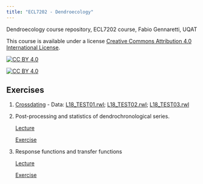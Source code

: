 ```yaml
---
title: "ECL7202 - Dendroecology"
---
```

Dendroecology course repository, 
ECL7202 course, 
Fabio Gennaretti, 
UQAT 


This course is available under a license [Creative Commons Attribution 4.0 International
License][cc-by].

[![CC BY 4.0][cc-by-shield]][cc-by]

[![CC BY 4.0][cc-by-image]][cc-by]

[cc-by]: http://creativecommons.org/licenses/by/4.0/
[cc-by-image]: https://i.creativecommons.org/l/by/4.0/88x31.png
[cc-by-shield]: https://img.shields.io/badge/License-CC%20BY%204.0-lightgrey.svg

## Exercises

1. [Crossdating](pdf/01-crossdating.pdf) - Data: [L18_TEST01.rwl](data/L18_TEST01.rwl); 
[L18_TEST02.rwl](data/L18_TEST02.rwl); [L18_TEST03.rwl](data/L18_TEST03.rwl)

2. Post-processing and statistics of dendrochronological series.

      [Lecture](pdf/02-Post-processing_and_statistics.pdf)

      [Exercise](R-code/02-Post-processing_and_statistics.html)

3. Response functions and transfer functions

      [Lecture](pdf/03-Response_transfer_functions.pdf)

      [Exercise](R-code/03-Response_transfer_functions.html)
      
      



